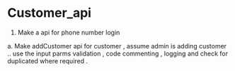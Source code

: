 # Customer_api

1. Make a api for phone number login

a. Make addCustomer api for customer , assume admin is adding customer ..
use the input parms validation , code commenting , logging and check for
duplicated where required .

